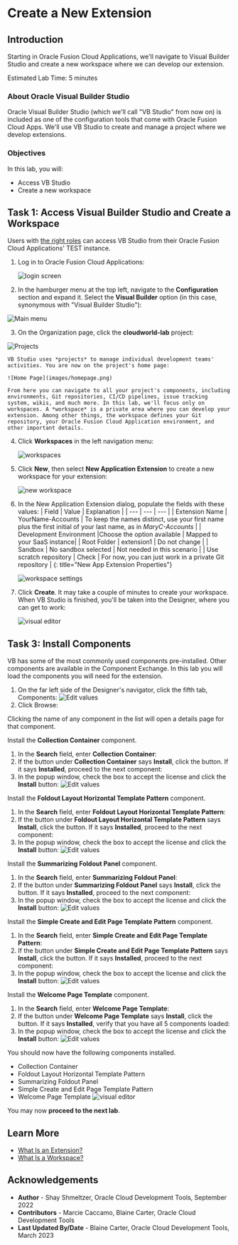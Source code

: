 # Create a New Extension

## Introduction

Starting in Oracle Fusion Cloud Applications, we'll navigate to Visual Builder Studio and create a new workspace where we can develop our extension.

Estimated Lab Time: 5 minutes

### About Oracle Visual Builder Studio
Oracle Visual Builder Studio (which we'll call "VB Studio" from now on) is included as one of the configuration tools that come with Oracle Fusion Cloud Apps. We'll use VB Studio to create and manage a project where we develop extensions.

### Objectives

In this lab, you will:
* Access VB Studio
* Create a new workspace


## Task 1: Access Visual Builder Studio and Create a Workspace

Users with [the right roles](https://docs.oracle.com/en/cloud/paas/visual-builder/visualbuilder-administration/configure-oracle-cloud-applications-custom-roles.html) can access VB Studio from their Oracle Fusion Cloud Applications' TEST instance.

1. Log in to Oracle Fusion Cloud Applications:

	![login screen](images/login.png)

2. In the hamburger menu at the top left, navigate to the **Configuration** section and expand it. Select the **Visual Builder** option (in this case, synonymous with "Visual Builder Studio"):

  ![Main menu](images/menu.png)

3. On the Organization page, click the **cloudworld-lab** project:

  ![Projects](images/projects.png)

	VB Studio uses *projects* to manage individual development teams' activities. You are now on the project's home page:

	![Home Page](images/homepage.png)

	From here you can navigate to all your project's components, including environments, Git repositories, CI/CD pipelines, issue tracking system, wikis, and much more. In this lab, we'll focus only on workspaces. A *workspace* is a private area where you can develop your extension. Among other things, the workspace defines your Git repository, your Oracle Fusion Cloud Application environment, and other important details.

4. Click **Workspaces** in the left navigation menu:

	![workspaces](images/workspace.png)

5. Click **New**, then select **New Application Extension** to create a new workspace for your extension:

	![new workspace](images/newworkspace.png)

6. In the New Application Extension dialog, populate the fields with these values:
| Field | Value | Explanation |
| --- | --- | --- |
| Extension Name | YourName-Accounts | To keep the names distinct, use your first name plus the first initial of your last name, as in *MaryC-Accounts* |
| Development Environment |Choose the option available | Mapped to your SaaS instance|
| Root Folder | extension1 | Do not change |
| Sandbox | No sandbox selected | Not needed in this scenario |
| Use scratch repository | Check | For now, you can just work in a private Git repository |
{: title="New App Extension Properties"}

	![workspace settings](images/workspacesettings.png)

7. Click **Create**.  It may take a couple of minutes to create your workspace.  When VB Studio is finished, you'll be taken into the Designer, where you can get to work:

	![visual editor](images/results.png)

## Task 3: Install Components

VB has some of the most commonly used components pre-installed.  Other components are available in the Component Exchange.  In this lab you will load the components you will need for the extension.

1. On the far left side of the Designer's navigator, click the fifth tab, Components:
![Edit values](images/OpenComponentsTab.png)
2. Click Browse:

Clicking the name of any component in the list will open a details page for that component.

Install the **Collection Container** component.
1. In the **Search** field, enter **Collection Container**:
2. If the button under **Collection Container** says **Install**, click the button.  If it says **Installed**, proceed to the next component:
3. In the popup window, check the box to accept the license and click the **Install** button:
![Edit values](images/InstallCollectionContainer.png)

Install the **Foldout Layout Horizontal Template Pattern** component.
1. In the **Search** field, enter **Foldout Layout Horizontal Template Pattern**:
2. If the button under **Foldout Layout Horizontal Template Pattern** says **Install**, click the button.  If it says **Installed**, proceed to the next component:
3. In the popup window, check the box to accept the license and click the **Install** button:
![Edit values](images/InstallFoldoutLayoutHorizontalTemplatePattern.png)

Install the **Summarizing Foldout Panel** component.
1. In the **Search** field, enter **Summarizing Foldout Panel**:
2. If the button under **Summarizing Foldout Panel** says **Install**, click the button.  If it says **Installed**, proceed to the next component:
3. In the popup window, check the box to accept the license and click the **Install** button:
![Edit values](images/InstallSummarizingFoldoutPanel.png)

Install the **Simple Create and Edit Page Template Pattern** component.
1. In the **Search** field, enter **Simple Create and Edit Page Template Pattern**:
2. If the button under **Simple Create and Edit Page Template Pattern** says **Install**, click the button.  If it says **Installed**, proceed to the next component:
3. In the popup window, check the box to accept the license and click the **Install** button:
![Edit values](images/InstallSimpleCreateEditPageTemplatePattern.png)

Install the **Welcome Page Template** component.
1. In the **Search** field, enter **Welcome Page Template**:
2. If the button under **Welcome Page Template** says **Install**, click the button.  If it says **Installed**, verify that you have all 5 components loaded:
3. In the popup window, check the box to accept the license and click the **Install** button:
![Edit values](images/InstallWelcomePageTemplate.png)

You should now have the following components installed.
* Collection Container
* Foldout Layout Horizontal Template Pattern
* Summarizing Foldout Panel
* Simple Create and Edit Page Template Pattern
* Welcome Page Template
![visual editor](images/InstalledComponents.png)

You may now **proceed to the next lab**.

## Learn More

* [What Is an Extension?](https://docs.oracle.com/en/cloud/paas/visual-builder/visualbuilder-building-appui/basics.html#GUID-A729A4FB-CD2E-48C8-BDE3-577DEE835332)
* [What Is a Workspace?](https://docs.oracle.com/en/cloud/paas/visual-builder/visualbuilder-building-appui/basics.html#GUID-8E1EF322-51B5-4411-BAAA-F2AB3796C8FB)

## Acknowledgements
* **Author** - Shay Shmeltzer, Oracle Cloud Development Tools, September 2022
* **Contributors** -  Marcie Caccamo, Blaine Carter, Oracle Cloud Development Tools
* **Last Updated By/Date** - Blaine Carter, Oracle Cloud Development Tools, March 2023

